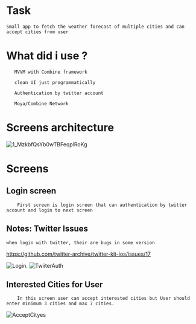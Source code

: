 # Task


    Small app to fetch the weather forecast of multiple cities and can accept cities from user 


# What did i use ?

       MVVM with Combine framework 
       
       clean UI just programmatically 
        
       Authentication by twitter account
       
       Moya/Combine Network
  

# Screens architecture

   ![1_MzkbfQsYb0wTBFeqplRoKg](https://user-images.githubusercontent.com/76500072/194575039-d26ce611-92e7-4aa5-a7b4-41c1e99ba752.png)



# Screens

        

## Login screen 

        First screen is login screen that can authentication by twitter account and login to next screen 
        
     
 
##  Notes:  Twitter Issues 
   
    when login with twitter, their are bugs in some version
https://github.com/twitter-archive/twitter-kit-ios/issues/17
        
        


![Login](https://user-images.githubusercontent.com/76500072/194575504-5c8fec88-55bf-4653-8466-3f13cb1b6b3f.png). ![TwiiterAuth](https://user-images.githubusercontent.com/76500072/194575518-50b80a8f-64bc-4e80-9041-e27ea9bd26ae.png)



## Interested Cities for User 
        
        In this screen user can accept interested cities but User should enter minimum 3 cities and max 7 cities.



![AcceptCityes](https://user-images.githubusercontent.com/76500072/194575580-3459e3fd-c220-4b38-a06f-4159cd77d1c8.png)






